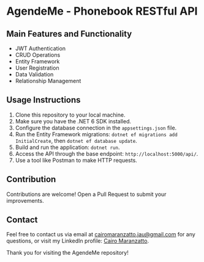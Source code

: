 <!DOCTYPE html>
<html>
<head>
  <meta charset="UTF-8">
</head>
<body>
  <h1>AgendeMe - Phonebook RESTful API</h1>
  <h2>Main Features and Functionality</h2>
  <ul>
    <li>JWT Authentication</li>
    <li>CRUD Operations</li>
    <li>Entity Framework</li>
    <li>User Registration</li>
    <li>Data Validation</li>
    <li>Relationship Management</li>
  </ul>
  <h2>Usage Instructions</h2>
  <ol>
    <li>Clone this repository to your local machine.</li>
    <li>Make sure you have the .NET 6 SDK installed.</li>
    <li>Configure the database connection in the <code>appsettings.json</code> file.</li>
    <li>Run the Entity Framework migrations: <code>dotnet ef migrations add InitialCreate</code>, then <code>dotnet ef database update</code>.</li>
    <li>Build and run the application: <code>dotnet run</code>.</li>
    <li>Access the API through the base endpoint: <code>http://localhost:5000/api/</code>.</li>
    <li>Use a tool like Postman to make HTTP requests.</li>
  </ol>
  <h2>Contribution</h2>
  <p>Contributions are welcome! Open a Pull Request to submit your improvements.</p>
  <h2>Contact</h2>
  <p>Feel free to contact us via email at <a href="mailto:cairomaranzatto.jau@gmail.com">cairomaranzatto.jau@gmail.com</a> for any questions, or visit my LinkedIn profile: <a href="https://www.linkedin.com/in/cairo-maranzatto-987835206">Cairo Maranzatto</a>.</p>
  <p>Thank you for visiting the AgendeMe repository!</p>
</body>
</html>
